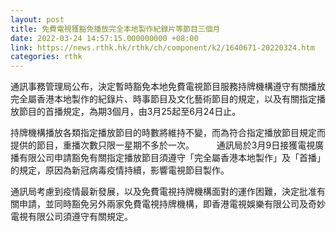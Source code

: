 ```yaml
---
layout: post
title: 免費電視獲豁免播放完全本地製作紀錄片等節目三個月
date: 2022-03-24 14:57:15.000000000 +08:00
link: https://news.rthk.hk/rthk/ch/component/k2/1640671-20220324.htm
categories: rthk
---
```


通訊事務管理局公布，決定暫時豁免本地免費電視節目服務持牌機構遵守有關播放完全屬香港本地製作的紀錄片、時事節目及文化藝術節目的規定，以及有關指定播放節目的首播規定，為期3個月，由3月25起至6月24日止。

持牌機構播放各類指定播放節目的時數將維持不變，而為符合指定播放節目規定而提供的節目，重播次數只限一星期不多於一次。
　　 
通訊局於3月9日接獲電視廣播有限公司申請豁免有關指定播放節目須遵守「完全屬香港本地製作」及「首播」的規定，原因為新冠病毒疫情持續，影響電視節目製作。

通訊局考慮到疫情最新發展，以及免費電視持牌機構面對的運作困難，決定批准有關申請，並同時豁免另外兩家免費電視持牌機構，即香港電視娛樂有限公司及奇妙電視有限公司須遵守有關規定。
